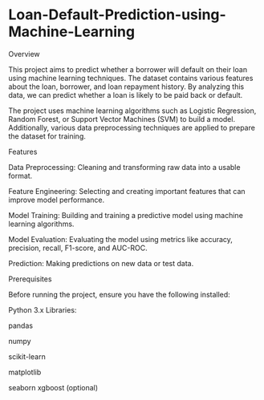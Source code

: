 # Loan-Default-Prediction-using-Machine-Learning

Overview

This project aims to predict whether a borrower will default on their loan using machine learning techniques. The dataset contains various features about the loan, borrower, and loan repayment history. By analyzing this data, we can predict whether a loan is likely to be paid back or default.

The project uses machine learning algorithms such as Logistic Regression, Random Forest, or Support Vector Machines (SVM) to build a model. Additionally, various data preprocessing techniques are applied to prepare the dataset for training.

Features

Data Preprocessing: Cleaning and transforming raw data into a usable format.

Feature Engineering: Selecting and creating important features that can improve model performance.

Model Training: Building and training a predictive model using machine learning algorithms.

Model Evaluation: Evaluating the model using metrics like accuracy, precision, recall, F1-score, and AUC-ROC.

Prediction: Making predictions on new data or test data.

Prerequisites

Before running the project, ensure you have the following installed:

Python 3.x
Libraries:

pandas

numpy

scikit-learn

matplotlib

seaborn
xgboost (optional)
